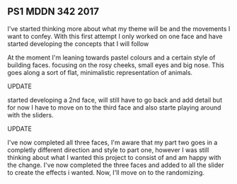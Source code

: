 ## PS1 MDDN 342 2017

I've started thinking more about what my theme will be and the movements I want to confey. With this first attempt I only worked on one face and have started developing the concepts that I will follow

At the moment I'm leaning towards pastel colours and a certain style of building faces. focusing on the rosy cheeks, small eyes and big nose. This goes along a sort of flat, minimalistic representation of animals.

UPDATE

started developing a 2nd face, will still have to go back and add detail but for now I have to move on to the third face and also starte playing around with the sliders.

UPDATE

I've now completed all three faces, I'm aware that my part two goes in a completly different direction and style to part one, however I was still thinking about what I wanted this project to consist of and am happy with the change. I've now completed the three faces and added to all the slider to create the effects i wanted. Now, I'll move on to the randomizing.